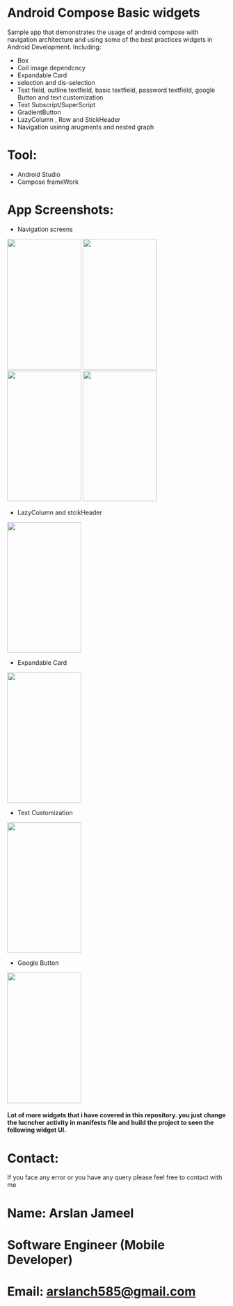 # Android Compose Basic widgets 

Sample app that demonstrates the usage of android compose with navigation architecture and using some of the best practices widgets in Android Development.
Including:

* Box
* Coil image dependcncy
* Expandable Card
* selection and dis-selection
* Text field, outline textfield, basic textfield, password textfield, google Button and text customization
* Text Subscript/SuperScript
* GradientButton
* LazyColumn , Row and StickHeader
* Navigation usinng arugments and nested graph


# Tool:
* Android Studio
* Compose frameWork
# App Screenshots:
* Navigation screens


<img src="https://user-images.githubusercontent.com/51151820/187616101-ff01149d-406b-468e-a6f1-f1aa041d70e0.png" width="170" height="300"> <img src="https://user-images.githubusercontent.com/51151820/187616108-085447bf-9626-48bc-ab8f-39a6ad25a096.png" width="170" height="300"> <img src="https://user-images.githubusercontent.com/51151820/187616114-a149a5fc-2516-4fc8-9469-3ff2d6e4c7e5.png" width="170" height="300"> <img src="https://user-images.githubusercontent.com/51151820/187616116-691dac7b-5ded-4cfb-85e1-ec881284fd52.png" width="170" height="300">

* LazyColumn and stcikHeader


 <img src="https://user-images.githubusercontent.com/51151820/187616436-03ecc405-e8df-4bb4-a2f5-0d5cd0de135a.png" width="170" height="300">


* Expandable Card

<img src="https://user-images.githubusercontent.com/51151820/187616660-39908e8a-2c9d-49a6-8680-79bac4859697.png" width="170" height="300">


* Text Customization

<img src="https://user-images.githubusercontent.com/51151820/187616880-4cca4f87-c522-496d-8aa6-a6350bbb81da.png" width="170" height="300">


* Google Button

<img src="https://user-images.githubusercontent.com/51151820/187617196-12679b0f-fad0-4e3c-80c3-3b21bb5f2ee9.png" width="170" height="300">

 
 #### Lot of more widgets that i have covered in this repository. you just change the lucncher activity in manifests file and build the project to seen the following widget UI.




# Contact:
If you face any error or you have any query please feel free to contact with me
# Name: Arslan Jameel
# Software Engineer (Mobile Developer)
# Email: arslanch585@gmail.com

